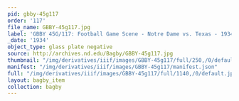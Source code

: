 ```yaml
---
pid: gbby-45g117
order: '117'
file_name: GBBY-45g117.jpg
label: 'GBBY 45G/117: Football Game Scene - Notre Dame vs. Texas - 1934'
_date: '1934'
object_type: glass plate negative
source: http://archives.nd.edu/Bagby/GBBY-45g117.jpg
thumbnail: "/img/derivatives/iiif/images/GBBY-45g117/full/250,/0/default.jpg"
manifest: "/img/derivatives/iiif/images/GBBY-45g117/manifest.json"
full: "/img/derivatives/iiif/images/GBBY-45g117/full/1140,/0/default.jpg"
layout: bagby_item
collection: bagby
---
```

